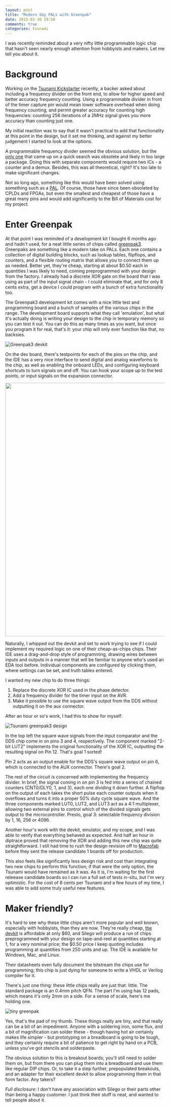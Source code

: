 ```yaml
---
layout: post
title: "Modern day PALs with Greenpak"
date: 2015-03-30 19:50
comments: true
categories: tsunami
---
```

I was recently reminded about a very nifty little programmable logic chip that hasn't seen nearly enough attention from hobbyists and makers. Let me tell you about it.

# Background

Working on the [Tsunami Kickstarter](https://www.kickstarter.com/projects/nickjohnson/tsunami) recently, a backer asked about including a frequency divider on the front end, to allow for higher speed and better accuracy frequency counting. Using a programmable divider in front of the timer
capture pin would mean lower software overhead when doing frequency counting, and permit greater accuracy for counting high frequencies: counting 256 iterations of a 2MHz signal gives you more accuracy than counting just one.

My initial reaction was to say that it wasn't practical to add that functionality at this point in the design, but it set me thinking, and against my better judgement I started to look at the options.

A programmable frequency divider seemed the obvious solution, but the [only one](http://www.classiccmp.org/rtellason/chipdata/sn74ls292.pdf) that came up on a quick search was obsolete and likely in too large a package. Doing this with separate components would require two ICs - a counter and a demux. Besides, this was all theoretical, right? It's too late to make significant changes.

Not so long ago, something like this would have been solved using something such as a [PAL](http://en.wikipedia.org/wiki/Programmable_Array_Logic). Of course, those have since been obsoleted by CPLDs and FPGAs, but even the smallest and cheapest of those have a great many pins and would add significantly to the Bill of Materials cost for my project.

# Enter Greenpak

At that point I was reminded of a development kit I bought 6 months ago and hadn't used, for a neat little series of chips called [greenpak3](http://www.silego.com/greenpak3.html). Greenpaks are something like a modern take on PALs. Each one contains a collection of digital building blocks, such as lookup tables, flipflops, and counters, and a flexible routing matrix that allows you to connect them up as needed. Better yet, they're cheap, starting at about $0.50 each in quantities I was likely to need, coming preprogrammed with your design from the factory. I already had a discrete XOR gate on the board that I was using as part of the input signal chain - I could eliminate that, and for only 8 cents extra, get a device I could program with a bunch of extra functionality too.

The Greenpak3 development kit comes with a nice little test and programming board and a bunch of samples of the various chips in the range. The development board supports what they call 'emulation', but what it's actually doing is writing your design to the chip in temporary memory so you can test it out. You can do this as many times as you want, but once you program it for real, that's it: your chip will only ever function like that, no backsies.

![Greenpak3 devkit](/images/greenpak3-devkit.jpeg)

On the dev board, there's testpoints for each of the pins on the chip, and the IDE has a very nice interface to send digital and analog waveforms to the chip, as well as enabling the onboard LEDs, and configuring keyboard shortcuts to turn signals on and off. You can hook your scope up to the test points, or input signals on the expansion connector.

<img src="/images/greenpak3-emulator.png" width="800">

Naturally, I whipped out the devkit and set to work trying to see if I could implement my required logic on one of their cheap-as-chips chips. Their IDE uses a drag-and-drop style of programming, drawing wires between inputs and outputs in a manner that will be familiar to anyone who's used an EDA tool before. Individual components are configured by clicking them, where settings can be set, and truth tables entered.

I wanted my new chip to do three things:
 1. Replace the discrete XOR IC used in the phase detector.
 2. Add a frequency divider for the timer input on the AVR.
 3. Make it possible to use the square wave output from the DDS without outputting it on the aux connector.

After an hour or so's work, I had this to show for myself:

![Tsunami greenpak3 design](/images/tsunami-greenpak3.png)

In the top left the square wave signals from the input comparator and the DDS chip come in on pins 3 and 4, respectively. The component marked "2-bit LUT2" implements the original functionality of the XOR IC, outputting the resulting signal on Pin 12. That's goal 1 sorted!

Pin 2 acts as an output enable for the DDS's square wave output on pin 6, which is connected to the AUX connector. There's goal 2.

The rest of the circuit is concerned with implementing the frequency divider. In brief, the signal coming in on pin 3 is fed into a series of chained counters (CNT0/DLY0, 1, and 3), each one dividing it down further. A flipflop on the output of each takes the short pulse each counter outputs when it overflows and turns it into a proper 50% duty cycle square wave. And the three components marked LUT0, LUT2, and LUT3 act as a 4:1 multiplexer, allowing two external pins to control which of the divided signals gets output to the microcontroller. Presto, goal 3: selectable frequency division by 1, 16, 256 or 4096.

Another hour's work with the devkit, emulator, and my scope, and I was able to verify that everything behaved as expected. And half an hour in diptrace proved that removing the XOR and adding this new chip was quite straightforward. I still had time to rush the design revision off to [Macrofab](http://www.macrofab.net/) before they sent the release candidate 1 boards off for production.

This also feels like significantly less design risk and cost than integrating two new chips to perform this function; if that were the only option, the Tsunami would have remained as it was. As it is, I'm waiting for the first releease candidate boards so I can run a full set of tests in-situ, but I'm very optimistic. For the cost of 8 cents per Tsunami and a few hours of my time, I was able to add some truly useful new features.

# Maker friendly?

It's hard to see why these little chips aren't more popular and well known, especially with hobbyists, than they are now. They're really cheap, [the devkit](http://www.silego.com/buy/index.php?main_page=product_info&products_id=321) is affordable at only $60, and Silego will produce a run of chips preprogrammed with your design on tape-and-reel at quantities starting at 1, for a very nominal price; the $0.50 price I keep quoting includes programming at quantities from 250 units and up. The IDE is available for Windows, Mac, and Linux.

Their datasheets even fully document the bitstream the chips use for programming; this chip is just dying for someone to write a VHDL or Verilog compiler for it.

There's just one thing: these little chips really are just that: little. The standard package is an 0.4mm pitch QFN. The part I'm using has 12 pads, which means it's only 2mm on a side. For a sense of scale, here's me holding one.

![tiny greenpak](/images/silego-thumb.jpeg)

Yes, that's the pad of my thumb. These things really are tiny, and that really can be a bit of an impediment. Anyone with a soldering iron, some flux, and a bit of magnification can solder these - though having hot air certainly makes life simpler - but prototyping on a breadboard is going to be tough, and they certainly require a bit of patience to get right by hand on a PCB, unless you've got stencils and solderpaste.

The obvious solution to this is breakout boards; you'll still need to solder them on, but from there you can plug them into a breadboard and use them like regular DIP chips. Or, to take it a step further, prepopulated breakouts, and an adapter for their excellent devkit to allow programming them in that form factor. Any takers?

*Full disclosure:* I don't have any association with Silego or their parts other than being a happy customer. I just think their stuff is neat, and wanted to tell people about it.
